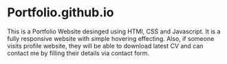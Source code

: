 # Portfolio.github.io
This is a Portfolio Website desinged using HTMl, CSS and Javascript.
It is a fully responsive website with simple hovering effecting.
Also, if someone visits profile website, they will be able to download latest CV and can contact me by filling their details via contact form.  

